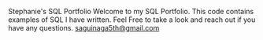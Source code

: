 Stephanie's SQL Portfolio
Welcome to my SQL Portfolio. This code contains examples of SQL I have written. Feel Free to take a look and reach out if you have any questions.
saguinaga5th@gmail.com
